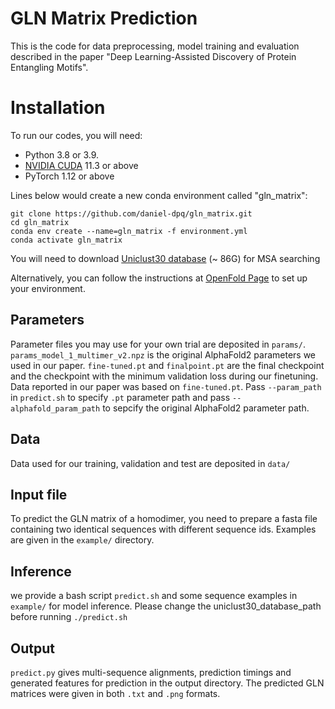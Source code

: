 # GLN Matrix Prediction
This is the code for data preprocessing, model training and evaluation described 
in the paper "Deep Learning-Assisted Discovery of Protein Entangling Motifs".

# Installation

To run our codes, you will need:
+ Python 3.8 or 3.9.
+ [NVIDIA CUDA](https://developer.nvidia.com/cuda-downloads) 11.3 or above
+ PyTorch 1.12 or above 

Lines below would create a new conda environment called "gln_matrix":

```shell
git clone https://github.com/daniel-dpq/gln_matrix.git
cd gln_matrix
conda env create --name=gln_matrix -f environment.yml
conda activate gln_matrix
```

You will need to download [Uniclust30 database](https://gwdu111.gwdg.de/~compbiol/uniclust/2023_02/)
 (~ 86G) for MSA searching

Alternatively, you can follow the instructions at [OpenFold Page](https://github.com/aqlaboratory/openfold) 
to set up your environment.

## Parameters

Parameter files you may use for your own trial are deposited in `params/`. `params_model_1_multimer_v2.npz` 
is the original AlphaFold2 parameters we used in our paper. `fine-tuned.pt` and `finalpoint.pt` are the final
checkpoint and the checkpoint with the minimum validation loss during our finetuning. Data reported in 
our paper was based on `fine-tuned.pt`. Pass `--param_path` in `predict.sh` to specify `.pt` parameter path and 
pass `--alphafold_param_path` to sepcify the original AlphaFold2 parameter path.

## Data

Data used for our training, validation and test are deposited in `data/`

## Input file

To predict the GLN matrix of a homodimer, you need to prepare a fasta file containing two identical 
sequences with different sequence ids. Examples are given in the `example/` directory.

## Inference

we provide a bash script `predict.sh` and some sequence examples in `example/` for model inference. Please 
change the uniclust30_database_path before running `./predict.sh`

## Output

`predict.py` gives multi-sequence alignments, prediction timings and generated features for prediction in the output directory. The predicted GLN matrices were given in both `.txt` and `.png` formats.